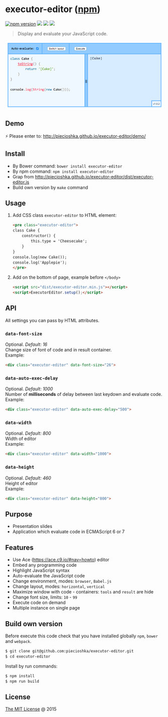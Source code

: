 # executor-editor ([npm](https://www.npmjs.com/package/executor-editor))

[![npm version](https://badge.fury.io/js/executor-editor.svg)](https://badge.fury.io/js/executor-editor)
![](https://img.shields.io/npm/dt/executor-editor.svg)
![](https://img.shields.io/bower/v/executor-editor.svg)
![](https://img.shields.io/bower/l/executor-editor.svg)

> Display and evaluate your JavaScript code.

![](./screenshots/editor.png)

## Demo

:zap: Please enter to: http://piecioshka.github.io/executor-editor/demo/

## Install

* By Bower command: `bower install executor-editor`
* By npm command: `npm install executor-editor`
* Grap from http://piecioshka.github.io/executor-editor/dist/executor-editor.js
* Build own version by `make` command

## Usage

1. Add CSS class `executor-editor` to HTML element:

    ```html
    <pre class="executor-editor">
    class Cake {
        constructor() {
            this.type = 'Cheesecake';
        }
    }
    console.log(new Cake());
    console.log('Applepie');
    </pre>
    ```

2. Add on the bottom of page, example before `</body>`

    ```html
    <script src="dist/executor-editor.min.js"></script>
    <script>ExecutorEditor.setup();</script>
    ```

## API

All settings you can pass by HTML attributes.

### `data-font-size`

Optional. *Default: 16*<br />
Change size of font of code and in result container.<br />
Example:

```html
<div class="executor-editor" data-font-size="26">
```

### `data-auto-exec-delay`

Optional. *Default: 1000*<br />
Number of **milliseconds** of delay between last keydown and evaluate code.<br />
Example:

```html
<div class="executor-editor" data-auto-exec-delay="500">
```

### `data-width`

Optional. *Default: 800*<br />
Width of editor<br />
Example:

```html
<div class="executor-editor" data-width="1000">
```

### `data-height`

Optional. *Default: 460*<br />
Height of editor<br />
Example:

```html
<div class="executor-editor" data-height="800">
```

## Purpose

* Presentation slides
* Application which evaluate code in ECMAScript 6 or 7

## Features

* Use Ace (https://ace.c9.io/#nav=howto) editor
* Embed any programming code
* Highlight JavaScript syntax
* Auto-evaluate the JavaScript code
* Change environment, modes: `browser`, `Babel.js`
* Change layout, modes: `horizontal`, `vertical`
* Maximize window with code - containers: `tools` and `result` are hide
* Change font size, limits: `10` - `99`
* Execute code on demand
* Multiple instance on single page

## Build own version

Before execute this code check that you have installed globally `npm`, `bower` and `webpack`.

```bash
$ git clone git@github.com:piecioshka/executor-editor.git
$ cd executor-editor
```

Install by run commands:

```bash
$ npm install
$ npm run build
```

## License

[The MIT License](http://piecioshka.mit-license.org) @ 2015
